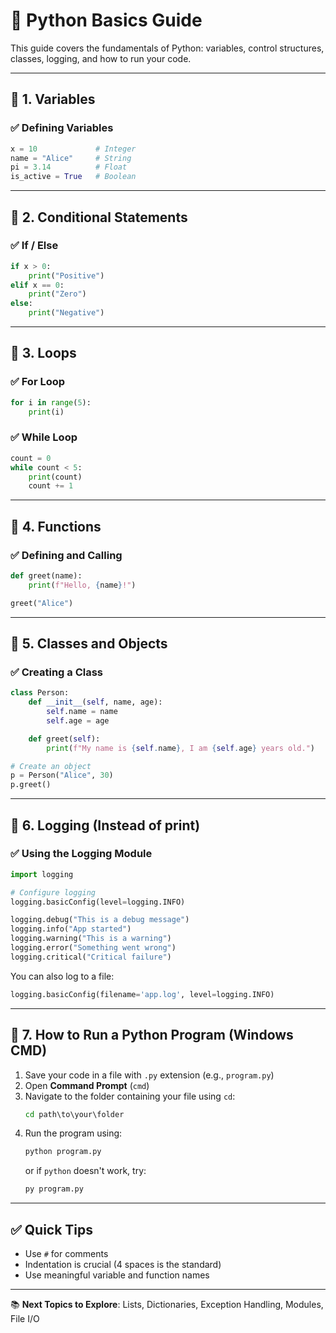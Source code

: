 # 🐍 Python Basics Guide

This guide covers the fundamentals of Python: variables, control structures, classes, logging, and how to run your code.

---

## 🔸 1. Variables

### ✅ Defining Variables
```python
x = 10             # Integer
name = "Alice"     # String
pi = 3.14          # Float
is_active = True   # Boolean
```

---

## 🔸 2. Conditional Statements

### ✅ If / Else
```python
if x > 0:
    print("Positive")
elif x == 0:
    print("Zero")
else:
    print("Negative")
```

---

## 🔸 3. Loops

### ✅ For Loop
```python
for i in range(5):
    print(i)
```

### ✅ While Loop
```python
count = 0
while count < 5:
    print(count)
    count += 1
```

---

## 🔸 4. Functions

### ✅ Defining and Calling
```python
def greet(name):
    print(f"Hello, {name}!")

greet("Alice")
```

---

## 🔸 5. Classes and Objects

### ✅ Creating a Class
```python
class Person:
    def __init__(self, name, age):
        self.name = name
        self.age = age

    def greet(self):
        print(f"My name is {self.name}, I am {self.age} years old.")

# Create an object
p = Person("Alice", 30)
p.greet()
```

---

## 🔸 6. Logging (Instead of print)

### ✅ Using the Logging Module
```python
import logging

# Configure logging
logging.basicConfig(level=logging.INFO)

logging.debug("This is a debug message")
logging.info("App started")
logging.warning("This is a warning")
logging.error("Something went wrong")
logging.critical("Critical failure")
```

You can also log to a file:
```python
logging.basicConfig(filename='app.log', level=logging.INFO)
```

---

## 🔸 7. How to Run a Python Program (Windows CMD)

1. Save your code in a file with `.py` extension (e.g., `program.py`)
2. Open **Command Prompt** (`cmd`)
3. Navigate to the folder containing your file using `cd`:
   ```cmd
   cd path\to\your\folder
   ```
4. Run the program using:
   ```cmd
   python program.py
   ```
   or if `python` doesn't work, try:
   ```cmd
   py program.py
   ```

---

## ✅ Quick Tips

- Use `#` for comments
- Indentation is crucial (4 spaces is the standard)
- Use meaningful variable and function names

---

📚 **Next Topics to Explore**: Lists, Dictionaries, Exception Handling, Modules, File I/O
